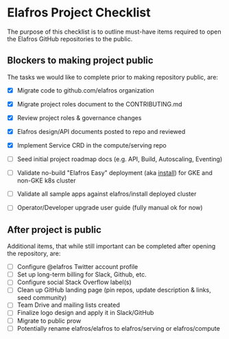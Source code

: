 # Elafros Project Checklist

The purpose of this checklist is to outline must-have items required to open the Elafros GitHub repositories to the public.

## Blockers to making project public 

The tasks we would like to complete prior to making repository public, are:

- [x] Migrate code to github.com/elafros organization  
- [x] Migrate project roles document to the CONTRIBUTING.md
- [x] Review project roles & governance changes
- [x] Elafros design/API documents posted to repo and reviewed 
- [x] Implement Service CRD in the compute/serving repo
- [ ] Seed initial project roadmap docs (e.g. API, Build, Autoscaling, Eventing)
- [ ] Validate no-build "Elafros Easy" deployment (aka [install](https://github.com/elafros/install)) for GKE and non-GKE k8s cluster
- [ ] Validate all sample apps against elafros/install deployed cluster
- [ ] Operator/Developer upgrade user guide (fully manual ok for now)



## After project is public 

Additional items, that while still important can be completed after opening the repository, are:

- [ ] Configure @elafros Twitter account profile 
- [ ] Set up long-term billing for Slack, Github, etc.
- [ ] Configure social Stack Overflow label(s)
- [ ] Clean up GitHub landing page (pin repos, update description & links, seed community)
- [ ] Team Drive and mailing lists created
- [ ] Finalize logo design and apply it in Slack/GitHub
- [ ] Migrate to public prow
- [ ] Potentially rename elafros/elafros to elafros/serving or elafros/compute
